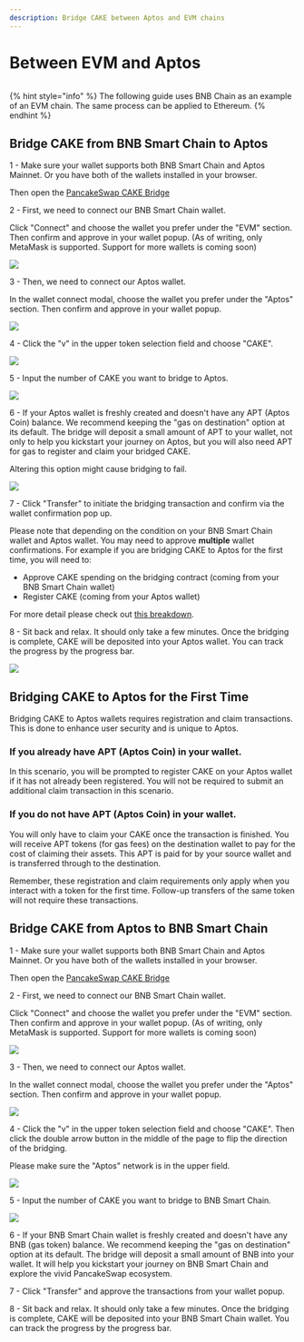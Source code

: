 ```yaml
---
description: Bridge CAKE between Aptos and EVM chains
---
```


# Between EVM and Aptos

<figure><img src="../../.gitbook/assets/image (37) (3).png" alt=""><figcaption></figcaption></figure>

{% hint style="info" %}
The following guide uses BNB Chain as an example of an EVM chain. The same process can be applied to Ethereum.
{% endhint %}

## Bridge CAKE from BNB Smart Chain to Aptos

1 - Make sure your wallet supports both BNB Smart Chain and Aptos Mainnet. Or you have both of the wallets installed in your browser.&#x20;

Then open the [PancakeSwap CAKE Bridge](https://bridge.pancakeswap.finance/cake)



2 - First, we need to connect our BNB Smart Chain wallet.&#x20;

Click "Connect" and choose the wallet you prefer under the "EVM" section. Then confirm and approve in your wallet popup. (As of writing, only MetaMask is supported. Support for more wallets is coming soon)

![](<../../.gitbook/assets/bridging-wallet-connect-modal (1).png>)



3 - Then, we need to connect our Aptos wallet.

In the wallet connect modal, choose the wallet you prefer under the "Aptos" section. Then confirm and approve in your wallet popup.

![](<../../.gitbook/assets/bridging-default-state (1).png>)



4 - Click the "v" in the upper token selection field and choose "CAKE".

![](../../.gitbook/assets/upper-field.png)



5 - Input the number of CAKE you want to bridge to Aptos.

![](../../.gitbook/assets/bridging-amount-entered.png)



6 - If your Aptos wallet is freshly created and doesn't have any APT (Aptos Coin) balance. We recommend keeping the "gas on destination" option at its default. The bridge will deposit a small amount of APT to your wallet, not only to help you kickstart your journey on Aptos, but you will also need APT for gas to register and claim your bridged CAKE.

Altering this option might cause bridging to fail.

![](../../.gitbook/assets/bridging-gas-on-dest.png)



7 - Click "Transfer" to initiate the bridging transaction and confirm via the wallet confirmation pop up.

Please note that depending on the condition on your BNB Smart Chain wallet and Aptos wallet. You may need to approve **multiple** wallet confirmations. For example if you are bridging CAKE to Aptos for the first time, you will need to:

* Approve CAKE spending on the bridging contract (coming from your BNB Smart Chain wallet)
* Register CAKE (coming from your Aptos wallet)

For more detail please check out [this breakdown](aptos.md#bridging-cake-to-aptos-for-the-first-time).



8 - Sit back and relax. It should only take a few minutes. Once the bridging is complete, CAKE will be deposited into your Aptos wallet. You can track the progress by the progress bar.

![](../../.gitbook/assets/bridging-complete-half.png)



## Bridging CAKE to Aptos for the First Time

Bridging CAKE to Aptos wallets requires registration and claim transactions. This is done to enhance user security and is unique to Aptos.&#x20;

### If you already have APT (Aptos Coin) in your wallet.

In this scenario, you will be prompted to register CAKE on your Aptos wallet if it has not already been registered. You will not be required to submit an additional claim transaction in this scenario.&#x20;

### If you do not have APT (Aptos Coin) in your wallet.

You will only have to claim your CAKE once the transaction is finished. You will receive APT tokens (for gas fees) on the destination wallet to pay for the cost of claiming their assets. This APT is paid for by your source wallet and is transferred through to the destination.

Remember, these registration and claim requirements only apply when you interact with a token for the first time. Follow-up transfers of the same token will not require these transactions.

## Bridge CAKE from Aptos to BNB Smart Chain

1 - Make sure your wallet supports both BNB Smart Chain and Aptos Mainnet. Or you have both of the wallets installed in your browser.&#x20;

Then open the [PancakeSwap CAKE Bridge](https://bridge.pancakeswap.finance/cake)



2 - First, we need to connect our BNB Smart Chain wallet.&#x20;

Click "Connect" and choose the wallet you prefer under the "EVM" section. Then confirm and approve in your wallet popup. (As of writing, only MetaMask is supported. Support for more wallets is coming soon)

![](../../.gitbook/assets/bridging-wallet-connect-modal.png)



3 - Then, we need to connect our Aptos wallet.

In the wallet connect modal, choose the wallet you prefer under the "Aptos" section. Then confirm and approve in your wallet popup.

![](../../.gitbook/assets/bridging-default-state.png)



4 - Click the "v" in the upper token selection field and choose "CAKE". Then click the double arrow button in the middle of the page to flip the direction of the bridging.

Please make sure the "Aptos" network is in the upper field.

![](../../.gitbook/assets/upper-field-aptos.png)



5 - Input the number of CAKE you want to bridge to BNB Smart Chain.

![](../../.gitbook/assets/bridging-aptos-to-bsc-with-amount.png)



6 - If your BNB Smart Chain wallet is freshly created and doesn't have any BNB (gas token) balance. We recommend keeping the "gas on destination" option at its default. The bridge will deposit a small amount of BNB into your wallet. It will help you kickstart your journey on BNB Smart Chain and explore the vivid PancakeSwap ecosystem.



7 - Click "Transfer" and approve the transactions from your wallet popup.



8 - Sit back and relax. It should only take a few minutes. Once the bridging is complete, CAKE will be deposited into your BNB Smart Chain wallet. You can track the progress by the progress bar.

